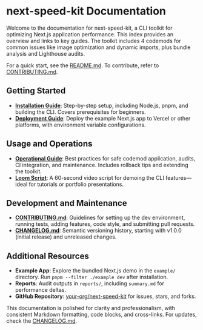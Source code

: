 # next-speed-kit Documentation

Welcome to the documentation for next-speed-kit, a CLI toolkit for optimizing Next.js application performance. This index provides an overview and links to key guides. The toolkit includes 4 codemods for common issues like image optimization and dynamic imports, plus bundle analysis and Lighthouse audits.

For a quick start, see the [README.md](../README.md). To contribute, refer to [CONTRIBUTING.md](../CONTRIBUTING.md).

## Getting Started

- **[Installation Guide](./install.md)**: Step-by-step setup, including Node.js, pnpm, and building the CLI. Covers prerequisites for beginners.
- **[Deployment Guide](./deploy.md)**: Deploy the example Next.js app to Vercel or other platforms, with environment variable configurations.

## Usage and Operations

- **[Operational Guide](./ops.md)**: Best practices for safe codemod application, audits, CI integration, and maintenance. Includes rollback tips and extending the toolkit.
- **[Loom Script](./loom-script.md)**: A 60-second video script for demoing the CLI features—ideal for tutorials or portfolio presentations.

## Development and Maintenance

- **[CONTRIBUTING.md](../CONTRIBUTING.md)**: Guidelines for setting up the dev environment, running tests, adding features, code style, and submitting pull requests.
- **[CHANGELOG.md](../CHANGELOG.md)**: Semantic versioning history, starting with v1.0.0 (initial release) and unreleased changes.

## Additional Resources

- **Example App**: Explore the bundled Next.js demo in the `example/` directory. Run `pnpm --filter ./example dev` after installation.
- **Reports**: Audit outputs in `reports/`, including `summary.md` for performance deltas.
- **GitHub Repository**: [your-org/next-speed-kit](https://github.com/your-org/next-speed-kit) for issues, stars, and forks.

This documentation is polished for clarity and professionalism, with consistent Markdown formatting, code blocks, and cross-links. For updates, check the [CHANGELOG.md](../CHANGELOG.md).